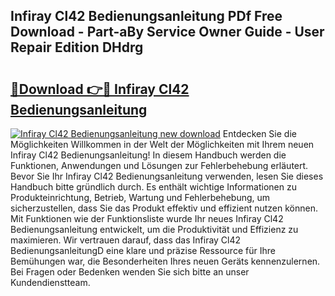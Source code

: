 ## Infiray Cl42 Bedienungsanleitung PDf Free Download - Part-aBy Service Owner Guide - User Repair Edition DHdrg

# <h2><a href="http://df63qd.blite.top/?on=Infiray+Cl42+Bedienungsanleitung">🔗Download 👉🔴 Infiray Cl42 Bedienungsanleitung</a></h2>

[![Infiray Cl42 Bedienungsanleitung new download](https://i.imgur.com/lujVjoI.png)](http://df63qd.blite.top/?on=Infiray+Cl42+Bedienungsanleitung)
Entdecken Sie die Möglichkeiten Willkommen in der Welt der Möglichkeiten mit Ihrem neuen Infiray Cl42 Bedienungsanleitung! In diesem Handbuch werden die Funktionen, Anwendungen und Lösungen zur Fehlerbehebung erläutert. Bevor Sie Ihr Infiray Cl42 Bedienungsanleitung verwenden, lesen Sie dieses Handbuch bitte gründlich durch. Es enthält wichtige Informationen zu Produkteinrichtung, Betrieb, Wartung und Fehlerbehebung, um sicherzustellen, dass Sie das Produkt effektiv und effizient nutzen können. Mit Funktionen wie der Funktionsliste wurde Ihr neues Infiray Cl42 Bedienungsanleitung entwickelt, um die Produktivität und Effizienz zu maximieren. Wir vertrauen darauf, dass das Infiray Cl42 BedienungsanleitungD eine klare und präzise Ressource für Ihre Bemühungen war, die Besonderheiten Ihres neuen Geräts kennenzulernen. Bei Fragen oder Bedenken wenden Sie sich bitte an unser Kundendienstteam.
